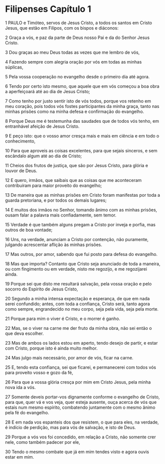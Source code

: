 # Filipenses Capítulo 1

1	PAULO e Timóteo, servos de Jesus Cristo, a todos os santos em Cristo Jesus, que estão em Filipos, com os bispos e diáconos:

2	Graça a vós, e paz da parte de Deus nosso Pai e da do Senhor Jesus Cristo.

3	Dou graças ao meu Deus todas as vezes que me lembro de vós,

4	Fazendo sempre com alegria oração por vós em todas as minhas súplicas,

5	Pela vossa cooperação no evangelho desde o primeiro dia até agora.

6	Tendo por certo isto mesmo, que aquele que em vós começou a boa obra a aperfeiçoará até ao dia de Jesus Cristo;

7	Como tenho por justo sentir isto de vós todos, porque vos retenho em meu coração, pois todos vós fostes participantes da minha graça, tanto nas minhas prisões como na minha defesa e confirmação do evangelho.

8	Porque Deus me é testemunha das saudades que de todos vós tenho, em entranhável afeição de Jesus Cristo.

9	E peço isto: que o vosso amor cresça mais e mais em ciência e em todo o conhecimento,

10	Para que aproveis as coisas excelentes, para que sejais sinceros, e sem escândalo algum até ao dia de Cristo;

11	Cheios dos frutos de justiça, que são por Jesus Cristo, para glória e louvor de Deus.

12	E quero, irmãos, que saibais que as coisas que me aconteceram contribuíram para maior proveito do evangelho;

13	De maneira que as minhas prisões em Cristo foram manifestas por toda a guarda pretoriana, e por todos os demais lugares;

14	E muitos dos irmãos no Senhor, tomando ânimo com as minhas prisões, ousam falar a palavra mais confiadamente, sem temor.

15	Verdade é que também alguns pregam a Cristo por inveja e porfia, mas outros de boa vontade;

16	Uns, na verdade, anunciam a Cristo por contenção, não puramente, julgando acrescentar aflição às minhas prisões.

17	Mas outros, por amor, sabendo que fui posto para defesa do evangelho.

18	Mas que importa? Contanto que Cristo seja anunciado de toda a maneira, ou com fingimento ou em verdade, nisto me regozijo, e me regozijarei ainda.

19	Porque sei que disto me resultará salvação, pela vossa oração e pelo socorro do Espírito de Jesus Cristo,

20	Segundo a minha intensa expectação e esperança, de que em nada serei confundido; antes, com toda a confiança, Cristo será, tanto agora como sempre, engrandecido no meu corpo, seja pela vida, seja pela morte.

21	Porque para mim o viver é Cristo, e o morrer é ganho.

22	Mas, se o viver na carne me der fruto da minha obra, não sei então o que deva escolher.

23	Mas de ambos os lados estou em aperto, tendo desejo de partir, e estar com Cristo, porque isto é ainda muito melhor.

24	Mas julgo mais necessário, por amor de vós, ficar na carne.

25	E, tendo esta confiança, sei que ficarei, e permanecerei com todos vós para proveito vosso e gozo da fé,

26	Para que a vossa glória cresça por mim em Cristo Jesus, pela minha nova ida a vós.

27	Somente deveis portar-vos dignamente conforme o evangelho de Cristo, para que, quer vá e vos veja, quer esteja ausente, ouça acerca de vós que estais num mesmo espírito, combatendo juntamente com o mesmo ânimo pela fé do evangelho.

28	E em nada vos espanteis dos que resistem, o que para eles, na verdade, é indício de perdição, mas para vós de salvação, e isto de Deus.

29	Porque a vós vos foi concedido, em relação a Cristo, não somente crer nele, como também padecer por ele,

30	Tendo o mesmo combate que já em mim tendes visto e agora ouvis estar em mim.

